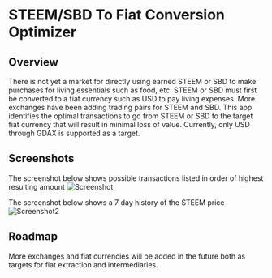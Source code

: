 # STEEM/SBD To Fiat Conversion Optimizer

## Overview

There is not yet a market for directly using earned STEEM or SBD to make purchases for living essentials such as food, etc. STEEM or SBD must first be converted to a fiat currency such as USD to pay living expenses. More exchanges have been adding trading pairs for STEEM and SBD. This app identifies the optimal transactions to go from STEEM or SBD to the target fiat currency that will result in minimal loss of value. Currently, only USD through GDAX is supported as a target.

## Screenshots

The screenshot below shows possible transactions listed in order of highest resulting amount
![Screenshot](https://i.imgur.com/I38Jak9.jpg)

The screenshot below shows a 7 day history of the STEEM price
![Screenshot2](https://i.imgur.com/bXHtbPl.jpg)

## Roadmap

More exchanges and fiat currencies will be added in the future both as targets for fiat extraction and intermediaries.
